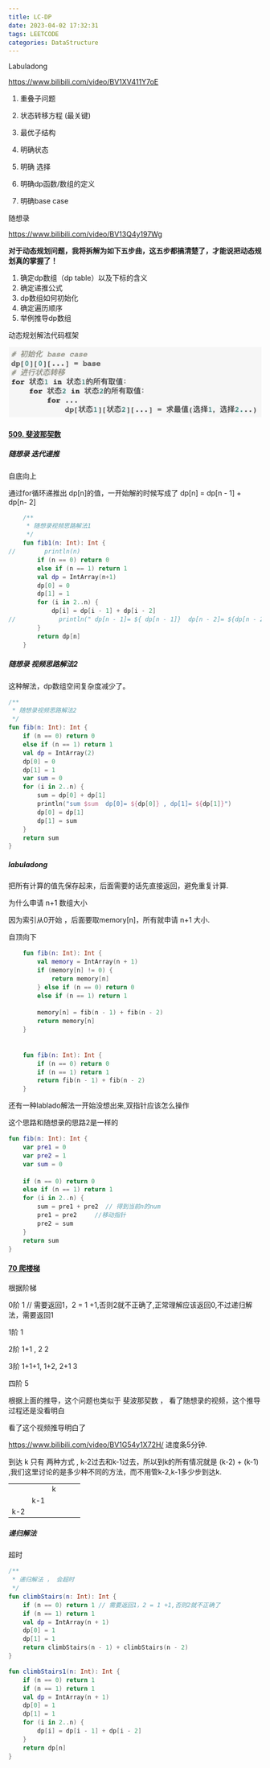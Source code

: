 ```yaml
---
title: LC-DP
date: 2023-04-02 17:32:31
tags: LEETCODE
categories: DataStructure
---
```




Labuladong

https://www.bilibili.com/video/BV1XV411Y7oE

1. 重叠子问题
2. 状态转移方程 (最关键)
3. 最优子结构



1. 明确状态
2. 明确 选择
3. 明确dp函数/数组的定义
4. 明确base case



随想录

https://www.bilibili.com/video/BV13Q4y197Wg



**对于动态规划问题，我将拆解为如下五步曲，这五步都搞清楚了，才能说把动态规划真的掌握了！**

1. 确定dp数组（dp table）以及下标的含义
2. 确定递推公式
3. dp数组如何初始化
4. 确定遍历顺序
5. 举例推导dp数组



动态规划解法代码框架

![20230701162055](LC-DP/20230701162055.jpg)





#### [509. 斐波那契数](https://leetcode.cn/problems/fibonacci-number/)



##### 随想录 迭代递推

自底向上

通过for循环递推出 dp[n]的值，一开始解的时候写成了  dp[n] = dp[n - 1] + dp[n- 2] 



```kotlin
    /**
     * 随想录视频思路解法1
     */
    fun fib1(n: Int): Int {
//        println(n)
        if (n == 0) return 0
        else if (n == 1) return 1
        val dp = IntArray(n+1)
        dp[0] = 0
        dp[1] = 1
        for (i in 2..n) {
            dp[i] = dp[i - 1] + dp[i - 2]
//            println(" dp[n - 1]= ${ dp[n - 1]}  dp[n - 2]= ${dp[n - 2]}")
        }
        return dp[n]
    }
```



##### 随想录  视频思路解法2



这种解法，dp数组空间复杂度减少了。

```kotlin
/**
 * 随想录视频思路解法2
 */
fun fib(n: Int): Int {
    if (n == 0) return 0
    else if (n == 1) return 1
    val dp = IntArray(2)
    dp[0] = 0
    dp[1] = 1
    var sum = 0
    for (i in 2..n) {
        sum = dp[0] + dp[1]
        println("sum $sum  dp[0]= ${dp[0]} , dp[1]= ${dp[1]}")
        dp[0] = dp[1]
        dp[1] = sum
    }
    return sum
}
```





##### labuladong

把所有计算的值先保存起来，后面需要的话先直接返回，避免重复计算.



为什么申请 n+1 数组大小

因为索引从0开始 ，后面要取memory[n]，所有就申请 n+1 大小.



自顶向下



```kotlin
    fun fib(n: Int): Int {
        val memory = IntArray(n + 1)
        if (memory[n] != 0) {
            return memory[n]
        } else if (n == 0) return 0
        else if (n == 1) return 1

        memory[n] = fib(n - 1) + fib(n - 2)
        return memory[n]
    }


    fun fib(n: Int): Int {
        if (n == 0) return 0
        if (n == 1) return 1
        return fib(n - 1) + fib(n - 2)
    }
```



还有一种lablado解法一开始没想出来,双指针应该怎么操作



这个思路和随想录的思路2是一样的

```kotlin
fun fib(n: Int): Int {
    var pre1 = 0
    var pre2 = 1
    var sum = 0

    if (n == 0) return 0
    else if (n == 1) return 1
    for (i in 2..n) {
        sum = pre1 + pre2  // 得到当前n的num
        pre1 = pre2     //移动指针
        pre2 = sum
    }
    return sum
}
```



#### [70 爬楼梯](https://leetcode.cn/problems/climbing-stairs/)



根据阶梯

0阶								 1 //  需要返回1，2 = 1 +1,否则2就不正确了,正常理解应该返回0,不过递归解法，需要返回1

1阶 					 			1 	 

2阶	1+1 , 2	  			 2

3阶  1+1+1, 1+2, 2+1	3

四阶	 							5

根据上面的推导，这个问题也类似于 斐波那契数	， 看了随想录的视频，这个推导过程还是没看明白



看了这个视频推导明白了

https://www.bilibili.com/video/BV1G54y1X72H/		进度条5分钟.

到达 k 只有 两种方式 , k-2过去和k-1过去，所以到k的所有情况就是  (k-2)  + (k-1) ,我们这里讨论的是多少种不同的方法，而不用管k-2,k-1多少步到达k.

|      |      |      |      |      |      |
| :--: | :--: | :--: | ---- | ---- | ---- |
|      |      |  k   |      |      |      |
|      | k-1  |      |      |      |      |
| k-2  |      |      |      |      |      |



##### 递归解法

超时

```kotlin
/**
 * 递归解法 ， 会超时
 */
fun climbStairs(n: Int): Int {
    if (n == 0) return 1 // 需要返回1，2 = 1 +1,否则2就不正确了
    if (n == 1) return 1
    val dp = IntArray(n + 1)
    dp[0] = 1
    dp[1] = 1
    return climbStairs(n - 1) + climbStairs(n - 2)
}
```







```kotlin
fun climbStairs1(n: Int): Int {
    if (n == 0) return 1
    if (n == 1) return 1
    val dp = IntArray(n + 1)
    dp[0] = 1
    dp[1] = 1
    for (i in 2..n) {
        dp[i] = dp[i - 1] + dp[i - 2]
    }
    return dp[n]
}
```
